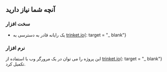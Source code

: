 ## آنچه شما نیاز دارید

### سخت افزار

+ یک رایانه قادر به دسترسی به [trinket.io](https://trinket.io){: target = "_ blank"}

### نرم افزار

این پروژه را می توان در یک مرورگر وب با استفاده از [trinket.io](https://trinket.io){: target = "_ blank"} تکمیل کرد.